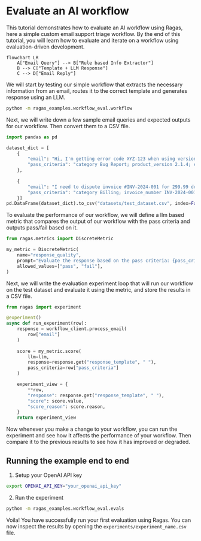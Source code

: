 # Evaluate an AI workflow

This tutorial demonstrates how to evaluate an AI workflow using Ragas, here a simple custom email support triage workflow. By the end of this tutorial, you will learn how to evaluate and iterate on a workflow using evaluation-driven development.

```mermaid
flowchart LR
    A["Email Query"] --> B["Rule based Info Extractor"]
    B --> C["Template + LLM Response"]
    C --> D["Email Reply"]
```

We will start by testing our simple workflow that extracts the necessary information from an email, routes it to the correct template and generates response using an LLM.

```bash
python -m ragas_examples.workflow_eval.workflow
```


Next, we will write down a few sample email queries and expected outputs for our workflow. Then convert them to a CSV file.

```python
import pandas as pd

dataset_dict = [
    {
        "email": "Hi, I'm getting error code XYZ-123 when using version 2.1.4 of your software. Please help!",
        "pass_criteria": "category Bug Report; product_version 2.1.4; error_code XYZ-123; response references both version and error code"
    },
    
    {
        "email": "I need to dispute invoice #INV-2024-001 for 299.99 dollars. The charge seems incorrect.",
        "pass_criteria": "category Billing; invoice_number INV-2024-001; amount 299.99; response references invoice and dispute process"
    }]
pd.DataFrame(dataset_dict).to_csv("datasets/test_dataset.csv", index=False)
```

To evaluate the performance of our workflow, we will define a llm based metric that compares the output of our workflow with the pass criteria and outputs pass/fail based on it.

```python
from ragas.metrics import DiscreteMetric

my_metric = DiscreteMetric(
    name="response_quality",
    prompt="Evaluate the response based on the pass criteria: {pass_criteria}. Does the response meet the criteria? Return 'pass' or 'fail'.\nResponse: {response}",
    allowed_values=["pass", "fail"],
)
```

Next, we will write the evaluation experiment loop that will run our workflow on the test dataset and evaluate it using the metric, and store the results in a CSV file.

```python
from ragas import experiment

@experiment()
async def run_experiment(row):
    response = workflow_client.process_email(
        row["email"]
    )
    
    score = my_metric.score(
        llm=llm,
        response=response.get("response_template", " "),
        pass_criteria=row["pass_criteria"]
    )

    experiment_view = {
        **row,
        "response": response.get("response_template", " "),
        "score": score.value,
        "score_reason": score.reason,
    }
    return experiment_view
```

Now whenever you make a change to your workflow, you can run the experiment and see how it affects the performance of your workflow. Then compare it to the previous results to see how it has improved or degraded.

## Running the example end to end
1. Setup your OpenAI API key
```bash
export OPENAI_API_KEY="your_openai_api_key"
```

2. Run the experiment
```bash
python -m ragas_examples.workflow_eval.evals
```

Voila! You have successfully run your first evaluation using Ragas. You can now inspect the results by opening the `experiments/experiment_name.csv` file.